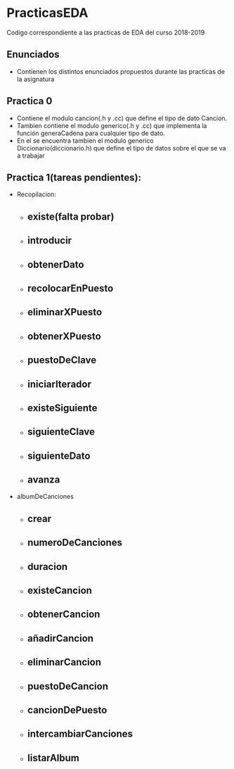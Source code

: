 # PracticasEDA
Codigo correspondiente a las practicas de EDA del curso 2018-2019


## Enunciados
   * Contienen los distintos enunciados propuestos durante las practicas de la asignatura
    
## Practica 0
   * Contiene el modulo cancion(.h y .cc) que define el tipo de dato Cancion.
   * Tambien contiene el modulo generico(.h y .cc) que implementa la función generaCadena para cualquier tipo de dato.
   * En el se encuentra tambien el modulo generico Diccionario(diccionario.h) que define el tipo de datos sobre el que se va a trabajar
   
   
## Practica 1(tareas pendientes):
   *  Recopilacion:
      * ##  existe(falta probar)
      * ##  introducir
      * ##  obtenerDato
      * ##  recolocarEnPuesto
      * ##  eliminarXPuesto
      * ##  obtenerXPuesto
      * ##  puestoDeClave
      * ##  iniciarIterador
      * ##  existeSiguiente
      * ##  siguienteClave
      * ##  siguienteDato
      * ##  avanza
      
   *  albumDeCanciones
      * ##  crear
      * ##  numeroDeCanciones
      * ##  duracion
      * ##  existeCancion
      * ##  obtenerCancion
      * ##  añadirCancion
      * ##  eliminarCancion
      * ##  puestoDeCancion
      * ##  cancionDePuesto
      * ##  intercambiarCanciones
      * ##  listarAlbum
